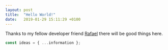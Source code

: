 ```yaml
---
layout: post
title:  "Hello World!"
date:   2019-01-29 15:11:29 +0100
---
```


Thanks to my fellow developer friend [Rafael][rafael-blog] there will be good things here.

```js
const ideas = { ...information };
```

[rafael-blog]:[https://rafaelnexus.com/]
